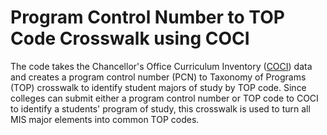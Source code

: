 # Program Control Number to TOP Code Crosswalk using COCI

The code takes the Chancellor's Office Curriculum Inventory ([COCI](https://coci2.ccctechcenter.org/programs)) data and creates a program control number (PCN) to Taxonomy of Programs (TOP) crosswalk to identify student majors of study by TOP code. Since colleges can submit either a program control number or TOP code to COCI to identify a students' program of study, this crosswalk is used to turn all MIS major elements into common TOP codes.
